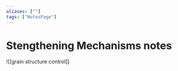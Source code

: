 ```yaml
---
aliases: [""]
tags: ["NotesPage"]
---
```


# Stengthening Mechanisms notes



![[grain structure control]]

